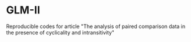 # GLM-II
Reproducible codes for article "The analysis of paired comparison data in the presence of cyclicality and intransitivity"
